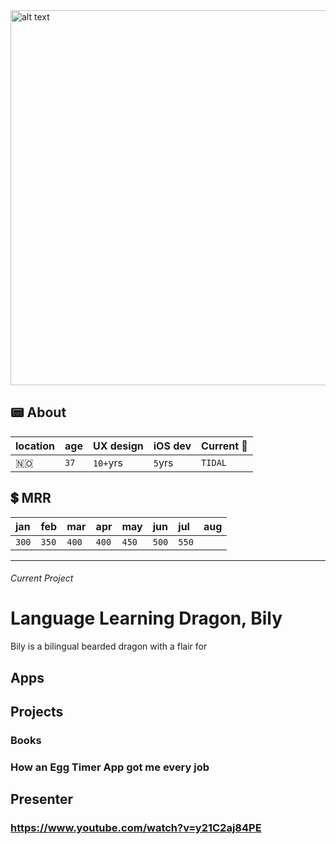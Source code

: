 <img src="https://user-images.githubusercontent.com/21968377/144684699-cdb661fd-5b1e-441a-bd51-3527b4cdd0c4.png" alt="alt text" width="600">

## 📟 About

location| age |UX design|iOS dev|Current 💼|
|:------|:----|:--------|:------|:---------|
🇳🇴    |`37` |`10+`yrs |`5`yrs |`TIDAL`   |

## 💲 MRR

| jan |feb  |mar  |apr  |may  |jun  |jul  |aug  |
|:----|:----|:----|:----|:----|:----|:----|:----|
|`300`|`350`|`400`|`400`|`450`|`500`|`550`|     |

---




###### Current Project
# Language Learning Dragon, Bily
Bily is a bilingual bearded dragon with a flair for


## Apps

## Projects
### Books
### How an Egg Timer App got me every job

## Presenter
### https://www.youtube.com/watch?v=y21C2aj84PE
